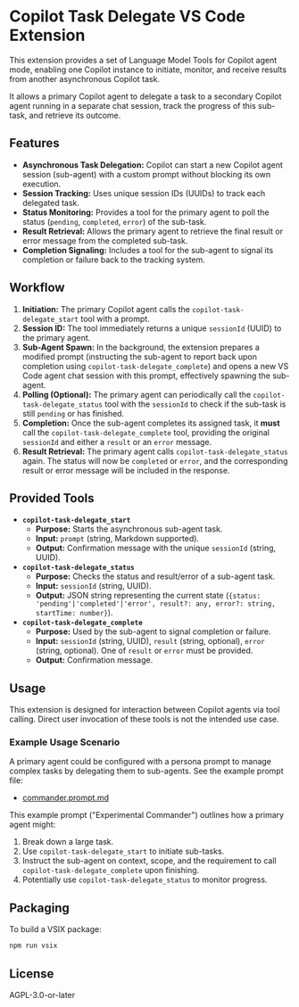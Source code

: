 # Copilot Task Delegate VS Code Extension

This extension provides a set of Language Model Tools for Copilot agent mode, enabling one Copilot instance to initiate, monitor, and receive results from another asynchronous Copilot task.

It allows a primary Copilot agent to delegate a task to a secondary Copilot agent running in a separate chat session, track the progress of this sub-task, and retrieve its outcome.

## Features

*   **Asynchronous Task Delegation:** Copilot can start a new Copilot agent session (sub-agent) with a custom prompt without blocking its own execution.
*   **Session Tracking:** Uses unique session IDs (UUIDs) to track each delegated task.
*   **Status Monitoring:** Provides a tool for the primary agent to poll the status (`pending`, `completed`, `error`) of the sub-task.
*   **Result Retrieval:** Allows the primary agent to retrieve the final result or error message from the completed sub-task.
*   **Completion Signaling:** Includes a tool for the sub-agent to signal its completion or failure back to the tracking system.

## Workflow

1.  **Initiation:** The primary Copilot agent calls the `copilot-task-delegate_start` tool with a prompt.
2.  **Session ID:** The tool immediately returns a unique `sessionId` (UUID) to the primary agent.
3.  **Sub-Agent Spawn:** In the background, the extension prepares a modified prompt (instructing the sub-agent to report back upon completion using `copilot-task-delegate_complete`) and opens a new VS Code agent chat session with this prompt, effectively spawning the sub-agent.
4.  **Polling (Optional):** The primary agent can periodically call the `copilot-task-delegate_status` tool with the `sessionId` to check if the sub-task is still `pending` or has finished.
5.  **Completion:** Once the sub-agent completes its assigned task, it **must** call the `copilot-task-delegate_complete` tool, providing the original `sessionId` and either a `result` or an `error` message.
6.  **Result Retrieval:** The primary agent calls `copilot-task-delegate_status` again. The status will now be `completed` or `error`, and the corresponding result or error message will be included in the response.

## Provided Tools

*   **`copilot-task-delegate_start`**
    *   **Purpose:** Starts the asynchronous sub-agent task.
    *   **Input:** `prompt` (string, Markdown supported).
    *   **Output:** Confirmation message with the unique `sessionId` (string, UUID).
*   **`copilot-task-delegate_status`**
    *   **Purpose:** Checks the status and result/error of a sub-agent task.
    *   **Input:** `sessionId` (string, UUID).
    *   **Output:** JSON string representing the current state (`{status: 'pending'|'completed'|'error', result?: any, error?: string, startTime: number}`).
*   **`copilot-task-delegate_complete`**
    *   **Purpose:** Used by the sub-agent to signal completion or failure.
    *   **Input:** `sessionId` (string, UUID), `result` (string, optional), `error` (string, optional). One of `result` or `error` must be provided.
    *   **Output:** Confirmation message.

## Usage

This extension is designed for interaction between Copilot agents via tool calling. Direct user invocation of these tools is not the intended use case.

### Example Usage Scenario

A primary agent could be configured with a persona prompt to manage complex tasks by delegating them to sub-agents. See the example prompt file:

*   [commander.prompt.md](mdc:commander.prompt.md)

This example prompt ("Experimental Commander") outlines how a primary agent might:

1.  Break down a large task.
2.  Use `copilot-task-delegate_start` to initiate sub-tasks.
3.  Instruct the sub-agent on context, scope, and the requirement to call `copilot-task-delegate_complete` upon finishing.
4.  Potentially use `copilot-task-delegate_status` to monitor progress.

## Packaging

To build a VSIX package:

```sh
npm run vsix
```

## License

AGPL-3.0-or-later
